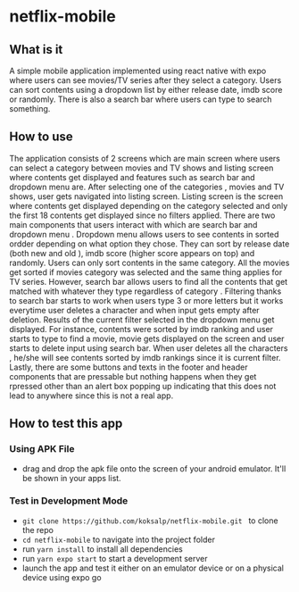 # netflix-mobile 

## What is it 
A simple mobile application implemented using react native with expo where users can see movies/TV series after they select a category. Users can sort contents using a dropdown list by either release date, imdb score or randomly. There is also a search bar where users can type to search something. 

## How to use 
The application consists of 2 screens which are main screen where users can select a category between movies and TV shows and listing screen where contents get displayed and features such as search bar and dropdown menu are. After selecting one of the categories , movies and TV shows, user gets navigated into listing screen. Listing screen is the screen where contents get displayed depending on the category selected and only the first 18 contents get displayed since no filters applied. There are two main components that users interact with which are search bar and dropdown menu . Dropdown menu allows users to see contents in sorted ordder depending on what option they chose. They can sort by release date (both new and old ), imdb score (higher score appears on top) and randomly. Users can only sort contents in the same category. All the movies get sorted if movies category was selected and the same thing applies for TV series. However, search bar allows users to find all the contents that get matched with whatever they type regardless of category . Filtering thanks to search bar starts to work when users type 3 or more letters but it works everytime user deletes a character and when input gets empty after deletion. Results of the current filter selected in the dropdown menu get displayed. For instance, contents were sorted by imdb ranking and user starts to type to find a movie, movie gets displayed on the screen and user starts to delete input using search bar. When user deletes all the characters , he/she will see contents sorted by imdb rankings since it is current filter. Lastly, there are some buttons and texts in the footer and header components that are pressable but nothing happens when they get rpressed other than an alert box popping up indicating that this does not lead to anywhere since this is not a real app. 

## How to test this app 
### Using APK File 
- drag and drop the apk file onto the screen of your android emulator. It'll be shown in your apps list. 

### Test in Development Mode 
- `git clone https://github.com/koksalp/netflix-mobile.git ` to clone the repo 
- `cd netflix-mobile` to navigate into the project folder     
- run `yarn install` to install all dependencies 
- run `yarn expo start` to start a development server   
- launch the app and test it either on an emulator device or on a physical device using expo go 
